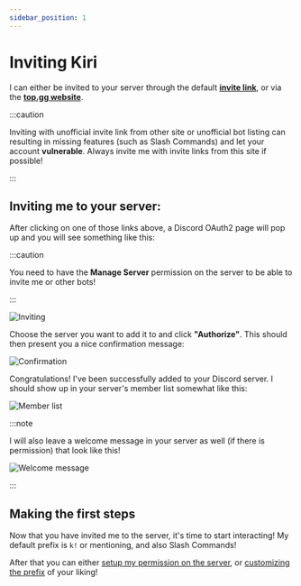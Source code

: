 ```yaml
---
sidebar_position: 1
---
```


# Inviting Kiri

I can either be invited to your server through the default **[invite link](https://discord.com/api/oauth2/authorize?client_id=859116638820761630&permissions=4294831607&scope=bot%20applications.commands)**, or via the **[top.gg website](https://top.gg/bot/859116638820761630)**.

:::caution

Inviting with unofficial invite link from other site or unofficial bot listing can resulting in missing features (such as Slash Commands) and let your account **vulnerable**. Always invite me with invite links from this site if possible!

:::

## Inviting me to your server:

After clicking on one of those links above, a Discord OAuth2 page will pop up and you will see something like this:

:::caution

You need to have the **Manage Server** permission on the server to be able to invite me or other bots!

:::

![Inviting](/img/tutorial/invite/1.png)

Choose the server you want to add it to and click **"Authorize"**. This should then present you a nice confirmation message:

![Confirmation](/img/tutorial/invite/2.png)

Congratulations! I've been successfully added to your Discord server. I should show up in your server's member list somewhat like this:

![Member list](/img/tutorial/invite/3.png)

:::note

I will also leave a welcome message in your server as well (if there is permission) that look like this!

![Welcome message](/img/tutorial/invite/4.png)

:::
## Making the first steps

Now that you have invited me to the server, it's time to start interacting! 
My default prefix is `k!` or mentioning, and also Slash Commands!

After that you can either [setup my permission on the server](./setup-permission), or [customizing the prefix](./setup-prefix) of your liking!
